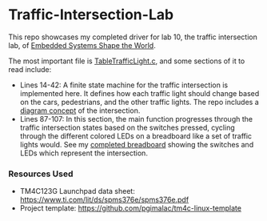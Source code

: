 # Traffic-Intersection-Lab
This repo showcases my completed driver for lab 10, the traffic intersection lab, of [Embedded Systems Shape the World](https://www.edx.org/learn/embedded-systems/the-university-of-texas-at-austin-embedded-systems-shape-the-world-microcontroller-input-output).

The most important file is [TableTrafficLight.c](https://github.com/BrianTibbetts/Traffic-Intersection-Lab/blob/main/src/TableTrafficLight.c), and some sections of it to read include:
- Lines 14-42: A finite state machine for the traffic intersection is implemented here. It defines how each traffic light should change based on the cars, pedestrians, and the other traffic lights. The repo includes a [diagram concept](https://github.com/BrianTibbetts/Traffic-Intersection-Lab/blob/main/Lab10_traffic_intersection.png) of the intersection.
- Lines 87-107: In this section, the main function progresses through the traffic intersection states based on the switches pressed, cycling through the different colored LEDs on a breadboard like a set of traffic lights would. See my [completed breadboard](https://github.com/BrianTibbetts/Traffic-Intersection-Lab/blob/main/Lab10_complete_breadboard.jpg) showing the switches and LEDs which represent the intersection.

### Resources Used
- TM4C123G Launchpad data sheet: https://www.ti.com/lit/ds/spms376e/spms376e.pdf
- Project template: https://github.com/pgimalac/tm4c-linux-template
